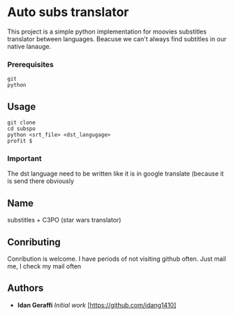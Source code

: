 # Auto subs translator

This project is a simple python implementation for moovies substitles translator between languages.
Beacuse we can't always find subtitles in our native lanauge.

### Prerequisites
```
git
python
```

## Usage
```
git clone 
cd subspo 
python <srt_file> <dst_langugage>
profit $
```

### Important
The dst language need to be written like it is in google translate (because it is send there obviously

## Name
substitles + C3PO (star wars translator)


## Conributing
Conribution is welcome. I have periods of not visiting github often. Just mail me, I check my mail often


## Authors
* **Idan Geraffi**  *Initial work* [https://github.com/idang1410]
